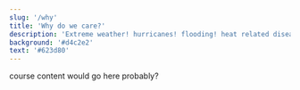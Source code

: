```yaml
---
slug: '/why'
title: 'Why do we care?'
description: 'Extreme weather! hurricanes! flooding! heat related disease! economy! food security, MELTING glaciers, rising sea levels, inequality and climate racism'
background: '#d4c2e2'
text: '#623d80'
---
```


course content would go here probably?
